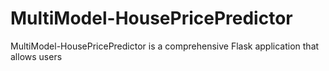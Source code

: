 # MultiModel-HousePricePredictor
 MultiModel-HousePricePredictor is a comprehensive Flask application that allows users
